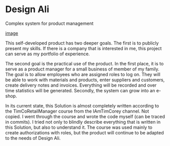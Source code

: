 # Design Ali
Complex system for product management

[image](https://user-images.githubusercontent.com/37962262/142641758-4a01396c-f976-426b-a9dc-a960410a816f.png)

This self-developed product has two deeper goals.
The first is to publicly present my skills. If there is a company that is interested in me, this project can serve as my portfolio of experience.

The second goal is the practical use of the product.
In the first place, it is to serve as a product manager for a small business of member of my family. The goal is to allow employees who are assigned roles to log on. They will be able to work with materials and products, enter suppliers and customers, create delivery notes and invoices. Everything will be recorded and over time statistics will be generated.
Secondly, the system can grow into an e-shop.

In its current state, this Solution is almost completely written according to the TimCoRetailManager course from the IAmTimCorey channel. Not copied. I went through the course and wrote the code myself (can be traced in commits). I tried not only to blindly describe everything that is written in this Solution, but also to understand it. The course was used mainly to create authorizations with roles, but the product will continue to be adapted to the needs of Design Ali.
